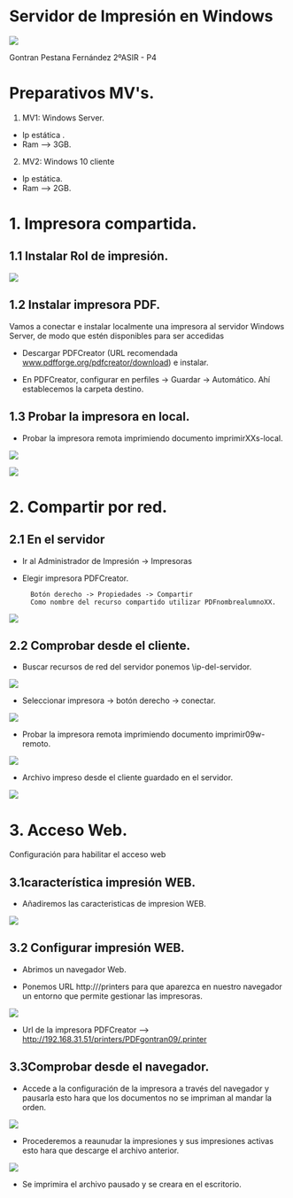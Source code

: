 # Servidor de Impresión en Windows

![](./png/logo.png)

Gontran Pestana   Fernández     2ºASIR - P4



# Preparativos MV's.


1. MV1: Windows Server.
- Ip estática .
- Ram --> 3GB.

2. MV2: Windows 10 cliente
- Ip estática.
- Ram --> 2GB.



# 1. Impresora compartida.

## 1.1 Instalar Rol de impresión.

![](./png/1.1.1.png)



## 1.2 Instalar impresora PDF.
Vamos a conectar e instalar localmente una impresora al servidor Windows Server, de modo que estén disponibles para ser accedidas

- Descargar PDFCreator (URL recomendada www.pdfforge.org/pdfcreator/download) e instalar.

- En PDFCreator, configurar en perfiles -> Guardar -> Automático. Ahí establecemos la carpeta destino.



## 1.3 Probar la impresora en local.

- Probar la impresora remota imprimiendo documento imprimirXXs-local.

![](./png/1.3.png)

![](./png/1.3.1.png)



# 2. Compartir por red.

## 2.1 En el servidor

- Ir al Administrador de Impresión -> Impresoras

- Elegir impresora PDFCreator.

        Botón derecho -> Propiedades -> Compartir
        Como nombre del recurso compartido utilizar PDFnombrealumnoXX.


![](./png/2.1.png)


## 2.2 Comprobar desde el cliente.

- Buscar recursos de red del servidor ponemos \\ip-del-servidor.

![](./png/2.2.png)


- Seleccionar impresora -> botón derecho -> conectar.


![](./png/2.3.png)

- Probar la impresora remota imprimiendo documento imprimir09w-remoto.

![](./png/2.4.png)

- Archivo impreso desde el cliente guardado en el servidor.

![](./png/2.5.png)

# 3. Acceso Web.

Configuración para habilitar el acceso web

## 3.1característica impresión WEB.


- Añadiremos las caracteristicas de impresion WEB.

![](./png/1.1.png)


## 3.2 Configurar impresión WEB.

- Abrimos un navegador Web.

- Ponemos URL http://<ip-del-servidor>/printers para que aparezca en nuestro navegador un entorno que permite gestionar las impresoras.


![](./png/3.2.png)

- Url de la impresora PDFCreator --> http://192.168.31.51/printers/PDFgontran09/.printer



## 3.3Comprobar desde el navegador.

- Accede a la configuración de la impresora a través del navegador y pausarla esto hara que los documentos no se impriman al mandar la orden.


![](./png/3.2.1.png)


- Procederemos a reaunudar la impresiones y sus impresiones activas esto hara que descarge el archivo anterior.

![](./png/3.3.png)

- Se imprimira el archivo pausado y se creara en el escritorio.
